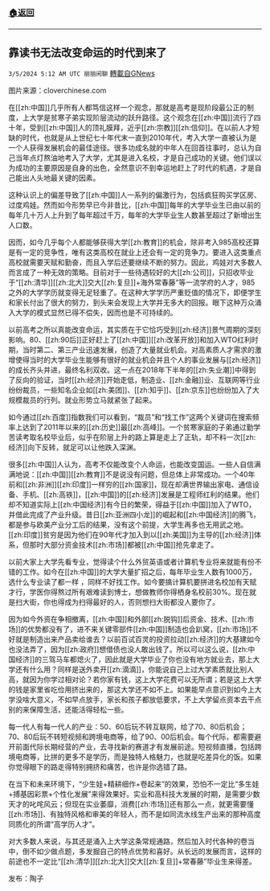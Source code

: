 ###  [:house:返回](README.md)
---


## 靠读书无法改变命运的时代到来了
`3/5/2024 5:12 AM UTC 丽丽闲聊` [轉載自GNews](https://gnews.org/articles/2365800)

图片来源：cloverchinese.com

在[[zh:中国]]几乎所有人都笃信这样一个观念，那就是高考是现阶段最公正的制度，上大学是贫寒子弟实现阶层流动的跃升路径。这个观念在[[zh:中国]]流行了四十年，受到[[zh:中国]]人的顶礼膜拜，近乎[[zh:宗教]][[zh:信仰]]。在以前人才短缺的时代，也就是从上世纪七十年代末一直到2010年代，考入大学一直被认为是一个人获得发展机会的最佳途径。很多功成名就的中年人在回首往事时，总认为自己当年点灯熬油地考入了大学，尤其是进入名校，才是自己成功的关键。他们误以为成功的主要原因是自身的出色，全然意识不到幸运地赶上了时代的机遇，才是自己能出人头地最关键的因素。  

这种认识上的偏差导致了[[zh:中国]]人一系列的偏激行为，包括疯狂购买学区房、过度鸡娃。然而如今形势早已今非昔比，[[zh:中国]]每年的大学毕业生已由以前的每年几十万人上升到了每年超过千万，每年的大学毕业生人数甚至超过了新增出生人口数。  

因而，如今几乎每个人都能够获得大学[[zh:教育]]的机会，除非考入985高校还算是有一定的竞争性，唯有这类高校在就业上还会有一定的竞争力。要进入这类重点高校就需要天赋和勤奋，而且入学后还要继续不断的努力。因此，鸡娃对大多数人而言成了一种无效的策略。目前对于一些待遇较好的大[[zh:公司]]，只招收毕业于“[[zh:清华]][[zh:北大]]交大[[zh:复旦]]+海外常春藤”等一流学府的人才，985之外的大学学历就变得无足轻重了。在这种大学学历严重贬值的情况下，即便学生和家长付出了很大的努力，到头来会发现上大学并无多大的回报。眼下这种万众涌入大学的模式显然已得不偿失，因而也是不可持续的。

以前高考之所以真能改变命运，其实质在于它恰巧受到[[zh:经济]]景气周期的深刻影响。80、[[zh:90后]]正好赶上了[[zh:中国]][[zh:改革开放]]和加入WTO红利时期，当时第二、第三产业迅速发展，创造了大量就业机会。对高素质人才需求的激增使得当时的大学毕业生能够有很好的就业机会并且个人的事业发展与[[zh:经济]]的成长齐头并进，最终名利双收。这一点在2018年下半年的[[zh:失业潮]]中得到了反向的验证，当时[[zh:经济]]开始走低，制造业、[[zh:金融]]业、互联网等行业纷纷裁员，一些知名企业如[[zh:美团]]、[[zh:知乎]]、[[zh:京东]]也纷纷加入了大规模裁员的行列。就业形势立马就紧张了起来。

如今通过[[zh:百度]]指数我们可以看到，“裁员”和“找工作”这两个关键词在搜索频率上达到了2011年以来的[[zh:历史]]最[[zh:高峰]]。一个贫寒家庭的子弟通过勤学苦读考取名校毕业后，似乎在阶层上升的路上算是走上了正轨，却不料一次[[zh:经济]]向下反转，就足可以让他跌入深渊。

很多[[zh:中国]]人认为，高考不仅能改变个人命运，也能改变国运。一些人自信满满地说：[[zh:中国]][[zh:教育]]不是说没有问题，但总体上非常成功。一个40年前和[[zh:非洲]][[zh:印度]]一样穷的[[zh:国家]]，现在却满世界输出家电、通信设备、手机、[[zh:高铁]]，[[zh:中国]]的[[zh:经济]]发展是工程师红利的结果。他们却不知道实际上[[zh:中国经济]]有今日的繁荣，得益于[[zh:中国]]加入了WTO，并借此完成了产业升级。昔日[[zh:亚洲四小龙]]的崛起和[[zh:中国经济]]的腾飞，都是参与欧美产业分工后的结果，没有这个前提，大学生再多也无用武之地。[[zh:印度]]贫穷是因为他们在90年代才加入到以[[zh:美国]]为主导的[[zh:经济]]体系，但那时大部分资金技术[[zh:市场]]都被[[zh:中国]]抢先拿走了。

以前大家上大学先看专业，觉得读个什么外贸英语或者计算机专业将来就能有份不错的工作。如今在[[zh:中国]]的大学大量扩招之后，每年毕业生人数有1000万，选什么专业读了都一样 ，同样不好找工作。如今要搞计算机要拼进名校加有天赋才行，学医你得熬过所有艰难读到博士，想做教师你得栖身名校前30%。现在就是扫大街，你也得成为扫得最好的人，否则想扫大街都没人要你了。

因为如今外资在争相撤离，[[zh:中国]]和外部[[zh:脱钩]]后资金、技术、[[zh:市场]]的优势都没有了，进不来关键零部件[[zh:中国]]制造也会趴窝，[[zh:市场]]不好就是制造出来产品卖给谁去？以前百试百灵的投资拉动[[zh:经济]]的大基建如今也没法弄了，因为[[zh:政府]]想借债也没人敢出钱了。所以可以这么说，[[zh:中国经济]]的三驾马车都熄火了，因此就是大学毕业了你也没有地方就业去，那上大学还有什么用？同样是送外卖开[[zh:滴滴]]，你能说自己上过大学素质就比别人高，就因为你学过相对论？若你家有钱，这上大学花费可以无所谓；若是这上大学的钱是家里省吃俭用挤出来的，那这大学还不如不上。如果能早点意识到如今上大学没啥大意义，不如早点放手，家长和孩子都放低要求，不上大学留点资本去干点别的来保障生活，还能活得轻松一些。

每一代人有每一代人的产业：50、60后玩不转互联网，给了70、80后机会；70、80后玩不转短视频和跨境电商等，给了90、00后机会。每个代际，都需要避开前面代际长期经营的产业，去寻找新的赛道才有发展前途。短视频直播，包括跨境电商等，比拼的更多不是学历，而是独特人格魅力，也就是吃差异化的饭。如果你觉得眼下的路走得特别拥挤和痛苦，也许是你选错了路。

在当下和未来环境下，“少生娃+精耕细作+卷起来”的效果，恐怕不一定比“多生娃+搏基因彩票+个性化发展”来得效果好。实业和高科技大发展的时期，是需要少数天才的叱咤风云；但现在实业萎靡，消费[[zh:市场]]还有那么一点，就更需要懂[[zh:市场]]、有独特风格和审美的年轻人，而不是如同流水线生产出来的那种高度同质化的所谓“高学历人才”。

对大多数人来说，与其还是涌入上大学这条常规通路，然后加入时代各种的卷当中，倒不如少做点题，多发掘自己的特点优势和喜好。从长远的发展而言，这样的前途也不一定比“[[zh:清华]][[zh:北大]]交大[[zh:复旦]]+常春藤”毕业生来得差。

                                
发布：陶子

